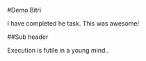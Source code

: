 #Demo Bitri

I have completed he task.
This was awesome!

##Sub header

Execution is futile in a young mind..
